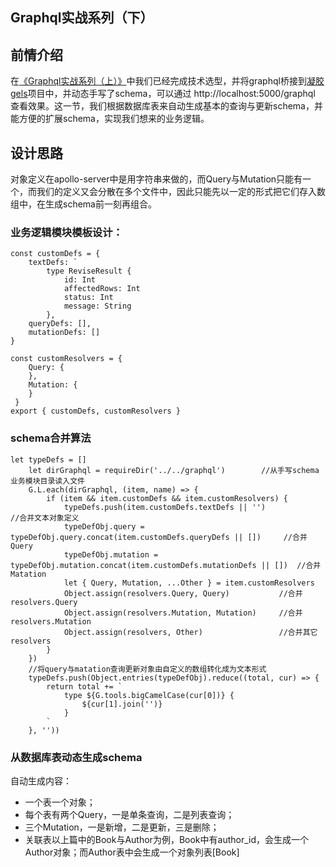 ## Graphql实战系列（下）

## 前情介绍
在[《Graphql实战系列（上）》](https://segmentfault.com/a/1190000018837788)中我们已经完成技术选型，并将graphql桥接到[凝胶gels](https://github.com/zhoutk/gels)项目中，并动态手写了schema，可以通过 http://localhost:5000/graphql 查看效果。这一节，我们根据数据库表来自动生成基本的查询与更新schema，并能方便的扩展schema，实现我们想来的业务逻辑。

## 设计思路
对象定义在apollo-server中是用字符串来做的，而Query与Mutation只能有一个，而我们的定义又会分散在多个文件中，因此只能先以一定的形式把它们存入数组中，在生成schema前一刻再组合。

### 业务逻辑模块模板设计：
```
const customDefs = {
    textDefs: `
        type ReviseResult {
            id: Int
            affectedRows: Int
            status: Int
            message: String
        },
    queryDefs: [],
    mutationDefs: []
}

const customResolvers = {
    Query: {
    },
    Mutation: {
    }
 }
export { customDefs, customResolvers }
```

### schema合并算法

```
let typeDefs = []
    let dirGraphql = requireDir('../../graphql')		//从手写schema业务模块目录读入文件
    G.L.each(dirGraphql, (item, name) => {
        if (item && item.customDefs && item.customResolvers) {
            typeDefs.push(item.customDefs.textDefs || '')				//合并文本对象定义
            typeDefObj.query = typeDefObj.query.concat(item.customDefs.queryDefs || [])		//合并Query
            typeDefObj.mutation = typeDefObj.mutation.concat(item.customDefs.mutationDefs || [])  //合并Matation
            let { Query, Mutation, ...Other } = item.customResolvers
            Object.assign(resolvers.Query, Query)			//合并resolvers.Query
            Object.assign(resolvers.Mutation, Mutation)		//合并resolvers.Mutation
            Object.assign(resolvers, Other)					//合并其它resolvers
        }
    })
	//将query与matation查询更新对象由自定义的数组转化成为文本形式
    typeDefs.push(Object.entries(typeDefObj).reduce((total, cur) => {
        return total += `
            type ${G.tools.bigCamelCase(cur[0])} {
                ${cur[1].join('')}
            }
        `
    }, ''))
```

### 从数据库表动态生成schema
自动生成内容：
- 一个表一个对象；
- 每个表有两个Query，一是单条查询，二是列表查询；
- 三个Mutation，一是新增，二是更新，三是删除；
- 关联表以上篇中的Book与Author为例，Book中有author_id，会生成一个Author对象；而Author表中会生成一个对象列表[Book]

#### 
